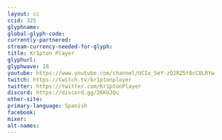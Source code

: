 ```yaml
---
layout: cc
ccid: 325
glyphname: 
global-glyph-code: 
currently-partnered: 
stream-currency-needed-for-glyph: 
title: Kr1pton Player
glyphurl: 
glyphwave: 18
youtube: https://www.youtube.com/channel/UCIu_5eY-zQ2RZ5t8cC8LRYw
twitch: https://twitch.tv/kr1ptonplayer
twitter: https://twitter.com/Kr1ptonPlayer
discord: https://discord.gg/2KKUJQu
other-site: 
primary-language: Spanish
facebook: 
mixer: 
alt-names: 
---
```


